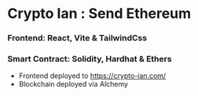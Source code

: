 # Crypto Ian : Send Ethereum

 
### Frontend: React, Vite & TailwindCss 
### Smart Contract: Solidity, Hardhat & Ethers

- Frontend deployed to https://crypto-ian.com/
- Blockchain deployed via Alchemy

